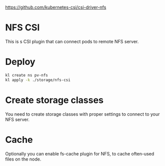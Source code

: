 
https://github.com/kubernetes-csi/csi-driver-nfs

# NFS CSI

This is s CSI plugin that can connect pods to remote NFS server.

# Deploy

```bash
kl create ns pv-nfs
kl apply -k ./storage/nfs-csi
```

# Create storage classes

You need to create storage classes with proper settings to connect to your NFS server.

# Cache

Optionally you can enable fs-cache plugin for NFS, to cache often-used files on the node.
